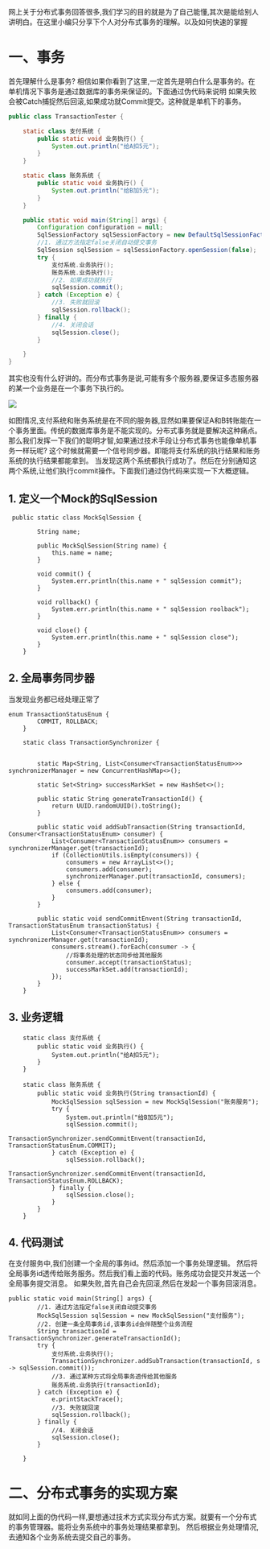 网上关于分布式事务回答很多,我们学习的目的就是为了自己能懂,其次是能给别人讲明白。在这里小编只分享下个人对分布式事务的理解。以及如何快速的掌握


# 一、事务

首先理解什么是事务? 相信如果你看到了这里,一定首先是明白什么是事务的。在单机情况下事务是通过数据库的事务来保证的。下面通过伪代码来说明
如果失败会被Catch捕捉然后回滚,如果成功就Commit提交。这种就是单机下的事务。

```java
public class TransactionTester {

    static class 支付系统 {
        public static void 业务执行() {
            System.out.println("给A扣5元");
        }
    }

    static class 账务系统 {
        public static void 业务执行() {
            System.out.println("给B加5元");
        }
    }

    public static void main(String[] args) {
        Configuration configuration = null;
        SqlSessionFactory sqlSessionFactory = new DefaultSqlSessionFactory(configuration);
        //1. 通过方法指定false关闭自动提交事务
        SqlSession sqlSession = sqlSessionFactory.openSession(false);
        try {
            支付系统.业务执行();
            账务系统.业务执行();
            //2. 如果成功就执行
            sqlSession.commit();
        } catch (Exception e) {
            //3. 失败就回滚
            sqlSession.rollback();
        } finally {
            //4. 关闭会话
            sqlSession.close();
        }

    }
}
```

其实也没有什么好讲的。而分布式事务是说,可能有多个服务器,要保证多态服务器的某一个业务是在一个事务下执行的。

![](https://img.springlearn.cn/blog/learn_1591107609000.png)

如图情况,支付系统和账务系统是在不同的服务器,显然如果要保证A和B转账能在一个事务里面。传统的数据库事务是不能实现的。分布式事务就是要解决这种痛点。
那么我们发挥一下我们的聪明才智,如果通过技术手段让分布式事务也能像单机事务一样玩呢? 这个时候就需要一个信号同步器。即能将支付系统的执行结果和账务系统的执行结果都能拿到。
当发现这两个系统都执行成功了。然后在分别通知这两个系统,让他们执行commit操作。下面我们通过伪代码来实现一下大概逻辑。

## 1. 定义一个Mock的SqlSession

```
 public static class MockSqlSession {

        String name;

        public MockSqlSession(String name) {
            this.name = name;
        }

        void commit() {
            System.err.println(this.name + " sqlSession commit");
        }

        void rollback() {
            System.err.println(this.name + " sqlSession roolback");
        }

        void close() {
            System.err.println(this.name + " sqlSession close");
        }
    }
```


## 2. 全局事务同步器

当发现业务都已经处理正常了
```
enum TransactionStatusEnum {
        COMMIT, ROLLBACK;
    }

    static class TransactionSynchronizer {


        static Map<String, List<Consumer<TransactionStatusEnum>>> synchronizerManager = new ConcurrentHashMap<>();

        static Set<String> successMarkSet = new HashSet<>();

        public static String generateTransactionId() {
            return UUID.randomUUID().toString();
        }

        public static void addSubTransaction(String transactionId, Consumer<TransactionStatusEnum> consumer) {
            List<Consumer<TransactionStatusEnum>> consumers = synchronizerManager.get(transactionId);
            if (CollectionUtils.isEmpty(consumers)) {
                consumers = new ArrayList<>();
                consumers.add(consumer);
                synchronizerManager.put(transactionId, consumers);
            } else {
                consumers.add(consumer);
            }
        }

        public static void sendCommitEnvent(String transactionId, TransactionStatusEnum transactionStatus) {
            List<Consumer<TransactionStatusEnum>> consumers = synchronizerManager.get(transactionId);
            consumers.stream().forEach(consumer -> {
                //将事务处理的状态同步给其他服务
                consumer.accept(transactionStatus);
                successMarkSet.add(transactionId);
            });
        }
    }

```

## 3. 业务逻辑

```
    static class 支付系统 {
        public static void 业务执行() {
            System.out.println("给A扣5元");
        }
    }

    static class 账务系统 {
        public static void 业务执行(String transactionId) {
            MockSqlSession sqlSession = new MockSqlSession("账务服务");
            try {
                System.out.println("给B加5元");
                sqlSession.commit();
                TransactionSynchronizer.sendCommitEnvent(transactionId, TransactionStatusEnum.COMMIT);
            } catch (Exception e) {
                sqlSession.rollback();
                TransactionSynchronizer.sendCommitEnvent(transactionId, TransactionStatusEnum.ROLLBACK);
            } finally {
                sqlSession.close();
            }
        }
    }

```


## 4. 代码测试

在支付服务中,我们创建一个全局的事务id。然后添加一个事务处理逻辑。
然后将全局事务id透传给账务服务。然后我们看上面的代码。账务成功会提交并发送一个全局事务提交消息。
如果失败,首先自己会先回滚,然后在发起一个事务回滚消息。

```
public static void main(String[] args) {
        //1. 通过方法指定false关闭自动提交事务
        MockSqlSession sqlSession = new MockSqlSession("支付服务");
        //2. 创建一条全局事务id,该事务id会伴随整个业务流程
        String transactionId = TransactionSynchronizer.generateTransactionId();
        try {
            支付系统.业务执行();
            TransactionSynchronizer.addSubTransaction(transactionId, s -> sqlSession.commit());
            //3. 通过某种方式将全局事务透传给其他服务
            账务系统.业务执行(transactionId);
        } catch (Exception e) {
            e.printStackTrace();
            //3. 失败就回滚
            sqlSession.rollback();
        } finally {
            //4. 关闭会话
            sqlSession.close();
        }

    }

```

# 二、分布式事务的实现方案

就如同上面的伪代码一样,要想通过技术方式实现分布式方案。就要有一个分布式的事务管理器。能将业务系统中的事务处理结果都拿到。
然后根据业务处理情况,去通知各个业务系统去提交自己的事务。

